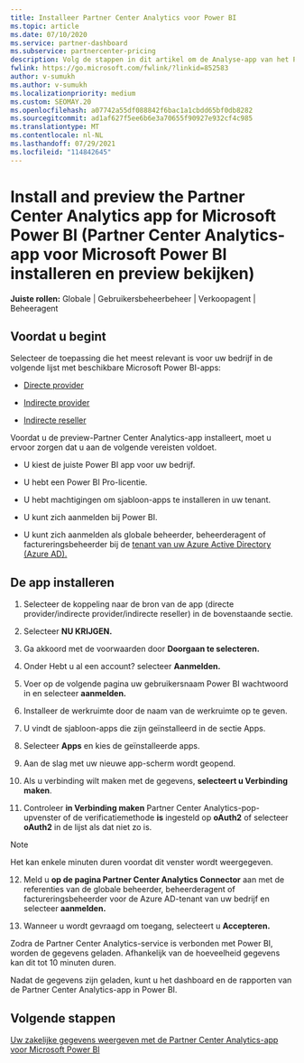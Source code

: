 ```yaml
---
title: Installeer Partner Center Analytics voor Power BI
ms.topic: article
ms.date: 07/10/2020
ms.service: partner-dashboard
ms.subservice: partnercenter-pricing
description: Volg de stappen in dit artikel om de Analyse-app van het Partnercentrum voor Power BI (voor directe partners in CSP) te installeren en een voorbeeld te bekijken.
fwlink: https://go.microsoft.com/fwlink/?linkid=852583
author: v-sumukh
ms.author: v-sumukh
ms.localizationpriority: medium
ms.custom: SEOMAY.20
ms.openlocfilehash: a07742a55df088842f6bac1a1cbdd65bf0db8282
ms.sourcegitcommit: ad1af627f5ee6b6e3a70655f90927e932cf4c985
ms.translationtype: MT
ms.contentlocale: nl-NL
ms.lasthandoff: 07/29/2021
ms.locfileid: "114842645"
---
```

# <a name="install-and-preview-the-partner-center-analytics-app-for-microsoft-power-bi"></a>Install and preview the Partner Center Analytics app for Microsoft Power BI (Partner Center Analytics-app voor Microsoft Power BI installeren en preview bekijken)


**Juiste rollen:** Globale | Gebruikersbeheerbeheer | Verkoopagent | Beheeragent

## <a name="before-you-begin"></a>Voordat u begint

Selecteer de toepassing die het meest relevant is voor uw bedrijf in de volgende lijst met beschikbare Microsoft Power BI-apps:

- [Directe provider](https://appsource.microsoft.com/product/power-bi/partnercenteranalytics.direct_provider_partner_analytics)

- [Indirecte provider](https://appsource.microsoft.com/product/power-bi/partnercenteranalytics.indirect_provider_partner_analytics)

- [Indirecte reseller](https://appsource.microsoft.com/product/power-bi/partnercenteranalytics.indirect_reseller_partner_analytics)

Voordat u de preview-Partner Center Analytics-app installeert, moet u ervoor zorgen dat u aan de volgende vereisten voldoet.

- U kiest de juiste Power BI app voor uw bedrijf.

- U hebt een Power BI Pro-licentie.

- U hebt machtigingen om sjabloon-apps te installeren in uw tenant.

- U kunt zich aanmelden bij Power BI.

- U kunt zich aanmelden als globale beheerder, beheerderagent of factureringsbeheerder bij de [tenant van uw Azure Active Directory (Azure AD).](azure-active-directory-tenants-and-partner-center.md)

## <a name="to-install-the-app"></a>De app installeren

1. Selecteer de koppeling naar de bron van de app (directe provider/indirecte provider/indirecte reseller) in de bovenstaande sectie.

2. Selecteer **NU KRIJGEN.** 

3. Ga akkoord met de voorwaarden door **Doorgaan te selecteren.**

4. Onder Hebt u al een account? selecteer **Aanmelden.**

5. Voer op de volgende pagina uw gebruikersnaam Power BI wachtwoord in en selecteer **aanmelden.**

6. Installeer de werkruimte door de naam van de werkruimte op te geven.

7. U vindt de sjabloon-apps die zijn geïnstalleerd in de sectie Apps.

8. Selecteer **Apps** en kies de geïnstalleerde apps.

9. Aan de slag met uw nieuwe app-scherm wordt geopend.

10. Als u verbinding wilt maken met de gegevens, **selecteert u Verbinding maken**.

11. Controleer **in Verbinding maken** Partner Center Analytics-pop-upvenster of de verificatiemethode **is** ingesteld op **oAuth2** of selecteer **oAuth2** in de lijst als dat niet zo is. 

> [!NOTE]  
>  Het kan enkele minuten duren voordat dit venster wordt weergegeven.

12. Meld u **op de pagina Partner Center Analytics Connector** aan met de referenties van de globale beheerder, beheerderagent of factureringsbeheerder voor de Azure AD-tenant van uw bedrijf en selecteer **aanmelden.**
 
13. Wanneer u wordt gevraagd om toegang, selecteert u **Accepteren.** 

Zodra de Partner Center Analytics-service is verbonden met Power BI, worden de gegevens geladen. Afhankelijk van de hoeveelheid gegevens kan dit tot 10 minuten duren. 

Nadat de gegevens zijn geladen, kunt u het dashboard en de rapporten van de Partner Center Analytics-app in Power BI.

## <a name="next-steps"></a>Volgende stappen

[Uw zakelijke gegevens weergeven met de Partner Center Analytics-app voor Microsoft Power BI](power-bi-app-for-direct-partners-use.md)
